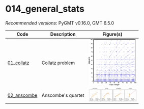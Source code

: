 # 014_general_stats

_Recommended versions_: PyGMT v0.16.0, GMT 6.5.0

| Code | Description | Figure(s) |
| --- | --- | --- |
| [01_collatz](https://github.com/yvonnefroehlich/GMT_PyGMT_plotting/tree/main/014_general_stats/01_collatz/collatz_problem.py)     | Collatz problem    | <img src="https://github.com/yvonnefroehlich/gmt-pygmt-plotting/blob/main/014_general_stats/01_collatz/02_out_figs/collatz_problem.png" width="150">    |
| [02_anscombe](https://github.com/yvonnefroehlich/GMT_PyGMT_plotting/tree/main/014_general_stats/02_anscombe/anscombes_quartet.py) | Anscombe's quartet | <img src="https://github.com/yvonnefroehlich/gmt-pygmt-plotting/blob/main/014_general_stats/02_anscombe/02_out_figs/anscombes_quartet.png" width="150"> |

